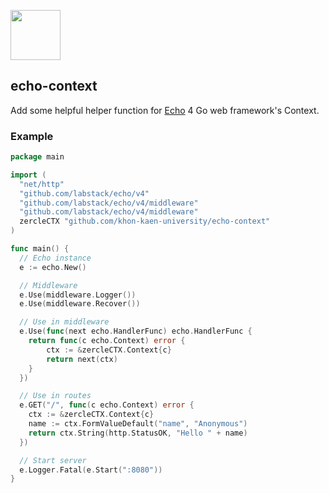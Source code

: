 <a href="https://echo.labstack.com"><img height="80" src="https://cdn.labstack.com/images/echo-logo.svg"></a>

## echo-context
Add some helpful helper function for [Echo](https://github.com/labstack/echo) 4 Go web framework's Context.

### Example

```go
package main

import (
  "net/http"
  "github.com/labstack/echo/v4"
  "github.com/labstack/echo/v4/middleware"
  "github.com/labstack/echo/v4/middleware"
  zercleCTX "github.com/khon-kaen-university/echo-context"
)

func main() {
  // Echo instance
  e := echo.New()

  // Middleware
  e.Use(middleware.Logger())
  e.Use(middleware.Recover())

  // Use in middleware
  e.Use(func(next echo.HandlerFunc) echo.HandlerFunc {
	return func(c echo.Context) error {
		ctx := &zercleCTX.Context{c}
		return next(ctx)
	}
  })

  // Use in routes
  e.GET("/", func(c echo.Context) error {
    ctx := &zercleCTX.Context{c}
    name := ctx.FormValueDefault("name", "Anonymous")
	return ctx.String(http.StatusOK, "Hello " + name)
  })

  // Start server
  e.Logger.Fatal(e.Start(":8080"))
}
```